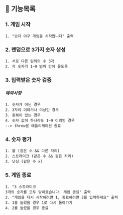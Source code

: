 ## 📌 기능목록

### 1. 게임 시작

    1. "숫자 야구 게임을 시작합니다" 출력

### 2. 랜덤으로 3가지 숫자 생성

    1. 서로 다른 임의의 수 3개
    2. 각 숫자가 1~9 범위 안에 들도록

### 3. 입력받은 숫자 검증

#### _예외사항_

    1. 숫자가 아닌 경우
    2. 3자리 이하거나 이상인 경우
    3. 중복이 있는 경우
    4. 숫자 값이 하나라도 1~9 이외인 경우
    --> throw문 애플리케이션 종료

### 4. 숫자 평가

    1. 볼 (같은 수 && 다른 자리)
    2. 스트라이크 (같은 수 && 같은 자리)
    3. 낫싱 (같은 수 x)

### 5. 게임 종료

    1. "3 스트라이크
    3개의 숫자를 모두 맞히셨습니다! 게임 종료" 출력
    2. "게임을 다시 시작하려면 1, 종료하려면 2를 입력하세요" 출력
    3. 1을 눌렀을 경우 1로 다시 돌아가기
    4. 2를 눌렀을 경우 종료
